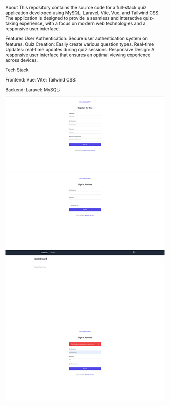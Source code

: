 About
This repository contains the source code for a full-stack quiz application developed using MySQL, Laravel, Vite, Vue, and Tailwind CSS. The application is designed to provide a seamless and interactive quiz-taking experience, with a focus on modern web technologies and a responsive user interface.

Features
User Authentication: Secure user authentication system on features.
Quiz Creation: Easily create various question types.
Real-time Updates: real-time updates during quiz sessions.
Responsive Design: A responsive user interface that ensures an optimal viewing experience across devices.

Tech Stack

Frontend:
Vue: 
Vite:
Tailwind CSS:

Backend:
Laravel: 
MySQL:

![Quiz App Logo](./S1.png)
![Quiz App Logo](./S2.png)
![Quiz App Logo](./S3.png)
![Quiz App Logo](./S4.png)
